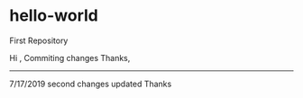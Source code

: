 # hello-world
First Repository

Hi ,
Commiting changes 
Thanks,

************
7/17/2019
second changes updated 
Thanks
